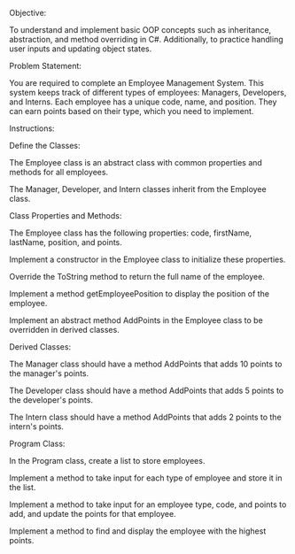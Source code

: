 Objective: 

To understand and implement basic OOP concepts such as inheritance, abstraction, and method overriding in C#. Additionally, to practice handling user inputs and updating object states. 

Problem Statement: 

You are required to complete an Employee Management System. This system keeps track of different types of employees: Managers, Developers, and Interns. Each employee has a unique code, name, and position. They can earn points based on their type, which you need to implement. 

Instructions: 

Define the Classes: 

The Employee class is an abstract class with common properties and methods for all employees. 

The Manager, Developer, and Intern classes inherit from the Employee class. 

Class Properties and Methods: 

The Employee class has the following properties: code, firstName, lastName, position, and points. 

Implement a constructor in the Employee class to initialize these properties. 

Override the ToString method to return the full name of the employee. 

Implement a method getEmployeePosition to display the position of the employee. 

Implement an abstract method AddPoints in the Employee class to be overridden in derived classes. 

Derived Classes: 

The Manager class should have a method AddPoints that adds 10 points to the manager's points. 

The Developer class should have a method AddPoints that adds 5 points to the developer's points. 

The Intern class should have a method AddPoints that adds 2 points to the intern's points. 

Program Class: 

In the Program class, create a list to store employees. 

Implement a method to take input for each type of employee and store it in the list. 

Implement a method to take input for an employee type, code, and points to add, and update the points for that employee. 

Implement a method to find and display the employee with the highest points. 
